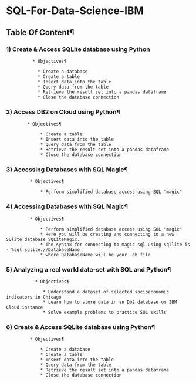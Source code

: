 # SQL-For-Data-Science-IBM

##  Table Of Content¶
    
### 1) Create & Access SQLite database using Python
          
              * Objectives¶
            
                * Create a database
                * Create a table
                * Insert data into the table
                * Query data from the table
                * Retrieve the result set into a pandas dataframe
                * Close the database connection
                
            
 ### 2) Access DB2 on Cloud using Python¶
      
            * Objectives¶
           
                 * Create a table
                 * Insert data into the table
                 * Query data from the table
                 * Retrieve the result set into a pandas dataframe
                 * Close the database connection


  ### 3) Accessing Databases with SQL Magic¶
   
             * Objectives¶
             
                 * Perform simplified database access using SQL "magic"
                 
                 
   ### 4) Accessing Databases with SQL Magic¶
   
             * Objectives¶
             
                 * Perform simplified database access using SQL "magic"
                 * Here you will be creating and connecting to a new SQlite database SQLiteMagic.
                 * The syntax for connecting to magic sql using sqllite is - %sql sqlite://DatabaseName
                 * where DatabaseName will be your .db file

                                 
   ### 5) Analyzing a real world data-set with SQL and Python¶
   
               * Objectives¶
               
                  * Understand a dataset of selected socioeconomic indicators in Chicago
                  * Learn how to store data in an Db2 database on IBM Cloud instance
                  * Solve example problems to practice SQL skills

   
   ### 6) Create & Access SQLite database using Python¶
       
             * Objectives¶
          
                 * Create a database
                 * Create a table
                 * Insert data into the table
                 * Query data from the table
                 * Retrieve the result set into a pandas dataframe
                 * Close the database connection



